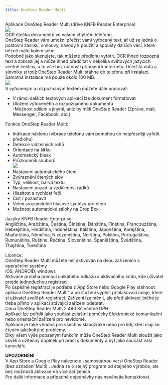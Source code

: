```yaml
---
title: OneStep Reader Multi
---
```


Aplikace OneStep Reader Multi (dříve KNFB Reader Enterprise)  
[![](/soubory/KNFB%20ikona.jpg)](/soubory/KNFB%20ikona.jpg)  
OCR čtečka dokumentů ve vašem chytrém telefonu.  
OneStep Reader vám umožní přečíst vámi vyfocený text, ať už se jedná o poštovní zásilku, smlouvy, návody k použití a spousty dalších věcí, které běžně máte kolem sebe.  
Podobně jako skenujete, tak můžete předlohu vyfotit. OCR ihned rozpozná text a zobrazí jej a může ihned předčítat v několika světových jazycích včetně češtiny, a to vše bez nutnosti připojení k internetu. Důležitá data a slovníky si totiž OneStep Reader Multi stáhne do telefonu při instalaci. Samotná instalace má pouze okolo 100 MB.  
[![](/soubory/KNFB%20cteni.PNG)](/soubory/KNFB%20cteni.PNG)    
S vyfoceným a rozpoznaným textem můžete dále pracovat:  
- V rámci dalších textových aplikací lze dokument formátovat  
- Uložení vyfoceného a rozpoznaného dokumentu  
-Možnost sdílení s jinými, aniž by měli OneStep Reader (Zpráva, mail, Messenger, Facebook, atd.)  
  
Funkce OneStep Reader Multi:  
- Indikace náklonu (vibrace telefonu vám pomohou co nejpřesněji vyfotit předlohu)  
- Detekce viditelných rohů  
- Orientace na šířku  
- Automatický blesk  
- Průzkumník souborů  
[![](/soubory/KNFB%20pruzkumnik.PNG)](/soubory/KNFB%20pruzkumnik.PNG)    
- Nastavení automatického čtení  
- Zvýraznění čtených slov  
- Typ, velikost, barva textu  
- Nastavení pozadí a vzdálenost řádků  
- Hlasitost a rychlost řeči  
- Číst / pozastavit  
- Velmi srozumitelné hlasové syntézy pro čtení  
- Možnost automatické zálohy na Drop Box  
  
Jazyky KNFB Reader Enterprise:  
Angličtina, Arabština, Čeština, Čínština, Dánština, Finština, Francouzština, Hebrejština, Hindština, Indonéština, Italština, Japonština, Korejština, Maďarština, Němčina, Nizozemština, Norština, Polština, Portugalština, Rumunština, Ruština, Řečtina, Slovenština, Španělština, Švédština, Thajština, Turečtina  
  
Licence:  
OneStep Reader Multi můžete mít aktivován na dvou  zařízeních s operačními systémy  
iOS, ANDROID, windows  
Aktivace probíhá pomocí unikátního odkazu a aktivačního kódu, kde uživatel projde jednoduchou registrací.  
Po úspěšné registraci je potřeba z App Store nebo Google Play stáhnout aplikaci OneStep Reader Multi" a po stažení vyplnit přihlašovací údaje, které si uživatel zvolil při registraci. Zařízení lze měnit, ale před aktivací jiného je třeba přímo v aplikaci stávající zařízení odebrat.  
Cena OneStep Reader Multi 2 490 Kč včetně DPH.  
Aplikaci lze pořídit jako součást zvláštní pomůcky Elektronické komunikační nebo orientační zařízení pro nevidomé.  
Aplikace je také vhodná pro všechny slabozraké nebo pro lidi, kteří mají se čtením jakékoli jiné problémy.  
Díky všem výše popsaným funkcím může OneStep Reader Multi sloužit jako skvělí a užitečný doplněk při práci s dokumenty a být jako součást vaší kanceláře.  
  
**UPOZORNĚNÍ**  
V App Store a Google Play naleznete i samostatnou verzi OneStep Reader (bez označení Multi) . Jedná se o stejný program od stejného výrobce, ale bez možnosti aktivace na více zařízeních.  
Pro další informace a případné objednávky nás neváhejte kontaktovat.
